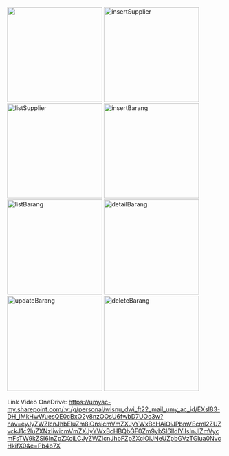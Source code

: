 <img src="https://github.com/user-attachments/assets/4512c40d-d142-490d-aa45-997bfbd52813" width="221" />
<img width="221" alt="insertSupplier" src="https://github.com/user-attachments/assets/78e20a93-608a-4c9c-a978-7bfdb407b049" />
<img width="221" alt="listSupplier" src="https://github.com/user-attachments/assets/6f9c2bbc-3dd1-4a4b-8e35-e78cf2379c60" />
<img width="221" alt="insertBarang" src="https://github.com/user-attachments/assets/86ccaed0-b5c9-4367-8260-96176ca5a756" />
<img width="221" alt="listBarang" src="https://github.com/user-attachments/assets/7b34dc2a-b62f-4284-bc51-425468461dfd" />
<img width="221" alt="detailBarang" src="https://github.com/user-attachments/assets/dfa60bfa-481e-4efc-8de8-f2500714af26" />
<img width="221" alt="updateBarang" src="https://github.com/user-attachments/assets/804a2ebf-50a8-45b6-8d0e-73abcff8a063" />
<img width="221" alt="deleteBarang" src="https://github.com/user-attachments/assets/ca5a2570-8e2e-4be9-a65f-a0e77836939c" />

Link Video OneDrive:
https://umyac-my.sharepoint.com/:v:/g/personal/wisnu_dwi_ft22_mail_umy_ac_id/EXsI83-DH_lMkHwWuesQE0cBxO2y8nzOOsU6fwbD7UOc3w?nav=eyJyZWZlcnJhbEluZm8iOnsicmVmZXJyYWxBcHAiOiJPbmVEcml2ZUZvckJ1c2luZXNzIiwicmVmZXJyYWxBcHBQbGF0Zm9ybSI6IldlYiIsInJlZmVycmFsTW9kZSI6InZpZXciLCJyZWZlcnJhbFZpZXciOiJNeUZpbGVzTGlua0NvcHkifX0&e=Pb4b7X
